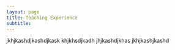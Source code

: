 ```yaml
---
layout: page
title: Teaching Experience
subtitle: 
---
```

jkhjkashdjkashdjkask
khjkhsdjkadh
jhjkashdjkhas
jkhjkashjkashd
